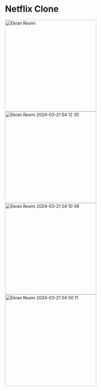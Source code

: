 # Netflix Clone
<img width="300" alt="Ekran Resmi" src="https://github.com/erenoske/NetflixClone/assets/108978390/d2ff1c78-d821-41ce-b4cc-4c07a51dd947">
<img width="300" alt="Ekran Resmi 2024-03-21 04 12 35" src="https://github.com/erenoske/NetflixClone/assets/108978390/0743e422-fc24-4d9a-bfe6-f5d977fbd4ed">
<img width="300" alt="Ekran Resmi 2024-03-21 04 10 08" src="https://github.com/erenoske/NetflixClone/assets/108978390/5fe1cbdb-e7c3-4d39-8eb3-5184cffb9201">
<img width="300" alt="Ekran Resmi 2024-03-21 04 50 11" src="https://github.com/erenoske/NetflixClone/assets/108978390/749622c8-bee4-4980-a3b4-b76e1b08522a">
